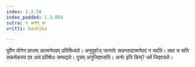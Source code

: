 ```yaml
---
index: 1.3.58
index_padded: 1.3.058
sutra: न अनोर् ज्ञः
vritti: kashika

---
```

पूर्वेण योगेन प्राप्तम् आत्मनेपदम् प्रतिषिध्यते। अनुपूर्वाज् जानातेः सन्नन्तादात्मनेपदं न भवति। तथा च सति सकर्मकस्य एव अयं प्रतिषेधः सम्पद्यते। पुत्रम् अनुजिज्ञासति। अनोः इति किम्? धर्मं जिज्ञासते।